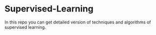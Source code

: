 # Supervised-Learning
In this repo you can get detailed version of techniques and algorithms of supervised learning.
